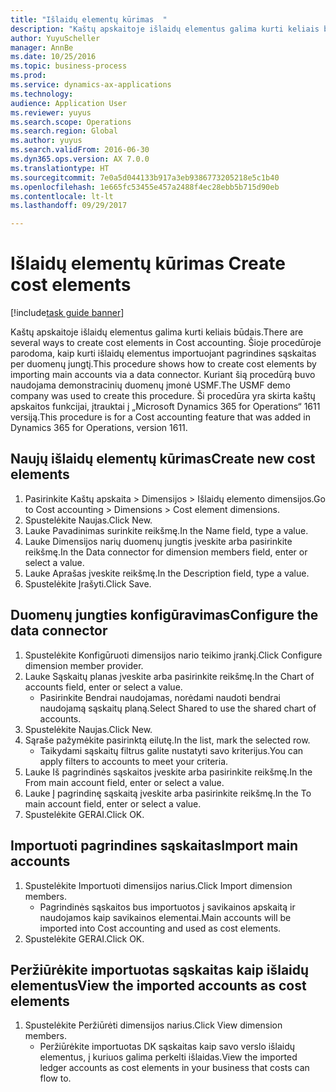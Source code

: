 ```yaml
--- 
title: "Išlaidų elementų kūrimas  "
description: "Kaštų apskaitoje išlaidų elementus galima kurti keliais būdais."
author: YuyuScheller
manager: AnnBe
ms.date: 10/25/2016
ms.topic: business-process
ms.prod: 
ms.service: dynamics-ax-applications
ms.technology: 
audience: Application User
ms.reviewer: yuyus
ms.search.scope: Operations
ms.search.region: Global
ms.author: yuyus
ms.search.validFrom: 2016-06-30
ms.dyn365.ops.version: AX 7.0.0
ms.translationtype: HT
ms.sourcegitcommit: 7e0a5d044133b917a3eb9386773205218e5c1b40
ms.openlocfilehash: 1e665fc53455e457a2488f4ec28ebb5b715d90eb
ms.contentlocale: lt-lt
ms.lasthandoff: 09/29/2017

---
```

# <a name="create-cost-elements"></a><span data-ttu-id="94c2a-103">Išlaidų elementų kūrimas  </span><span class="sxs-lookup"><span data-stu-id="94c2a-103">Create cost elements</span></span> 

[!include[task guide banner](../../includes/task-guide-banner.md)]

<span data-ttu-id="94c2a-104">Kaštų apskaitoje išlaidų elementus galima kurti keliais būdais.</span><span class="sxs-lookup"><span data-stu-id="94c2a-104">There are several ways to create cost elements in Cost accounting.</span></span> <span data-ttu-id="94c2a-105">Šioje procedūroje parodoma, kaip kurti išlaidų elementus importuojant pagrindines sąskaitas per duomenų jungtį.</span><span class="sxs-lookup"><span data-stu-id="94c2a-105">This procedure shows how to create cost elements by importing main accounts via a data connector.</span></span> <span data-ttu-id="94c2a-106">Kuriant šią procedūrą buvo naudojama demonstracinių duomenų įmonė USMF.</span><span class="sxs-lookup"><span data-stu-id="94c2a-106">The USMF demo company was used to create this procedure.</span></span> <span data-ttu-id="94c2a-107">Ši procedūra yra skirta kaštų apskaitos funkcijai, įtrauktai į „Microsoft Dynamics 365 for Operations“ 1611 versiją.</span><span class="sxs-lookup"><span data-stu-id="94c2a-107">This procedure is for a Cost accounting feature that was added in Dynamics 365 for Operations, version 1611.</span></span>


## <a name="create-new-cost-elements"></a><span data-ttu-id="94c2a-108">Naujų išlaidų elementų kūrimas</span><span class="sxs-lookup"><span data-stu-id="94c2a-108">Create new cost elements</span></span>
1. <span data-ttu-id="94c2a-109">Pasirinkite Kaštų apskaita > Dimensijos > Išlaidų elemento dimensijos.</span><span class="sxs-lookup"><span data-stu-id="94c2a-109">Go to Cost accounting > Dimensions > Cost element dimensions.</span></span>
2. <span data-ttu-id="94c2a-110">Spustelėkite Naujas.</span><span class="sxs-lookup"><span data-stu-id="94c2a-110">Click New.</span></span>
3. <span data-ttu-id="94c2a-111">Lauke Pavadinimas surinkite reikšmę.</span><span class="sxs-lookup"><span data-stu-id="94c2a-111">In the Name field, type a value.</span></span>
4. <span data-ttu-id="94c2a-112">Lauke Dimensijos narių duomenų jungtis įveskite arba pasirinkite reikšmę.</span><span class="sxs-lookup"><span data-stu-id="94c2a-112">In the Data connector for dimension members field, enter or select a value.</span></span>
5. <span data-ttu-id="94c2a-113">Lauke Aprašas įveskite reikšmę.</span><span class="sxs-lookup"><span data-stu-id="94c2a-113">In the Description field, type a value.</span></span>
6. <span data-ttu-id="94c2a-114">Spustelėkite Įrašyti.</span><span class="sxs-lookup"><span data-stu-id="94c2a-114">Click Save.</span></span>

## <a name="configure-the-data-connector"></a><span data-ttu-id="94c2a-115">Duomenų jungties konfigūravimas</span><span class="sxs-lookup"><span data-stu-id="94c2a-115">Configure the data connector</span></span>
1. <span data-ttu-id="94c2a-116">Spustelėkite Konfigūruoti dimensijos nario teikimo įrankį.</span><span class="sxs-lookup"><span data-stu-id="94c2a-116">Click Configure dimension member provider.</span></span>
2. <span data-ttu-id="94c2a-117">Lauke Sąskaitų planas įveskite arba pasirinkite reikšmę.</span><span class="sxs-lookup"><span data-stu-id="94c2a-117">In the Chart of accounts field, enter or select a value.</span></span>
    * <span data-ttu-id="94c2a-118">Pasirinkite Bendrai naudojamas, norėdami naudoti bendrai naudojamą sąskaitų planą.</span><span class="sxs-lookup"><span data-stu-id="94c2a-118">Select Shared to use the shared chart of accounts.</span></span>  
3. <span data-ttu-id="94c2a-119">Spustelėkite Naujas.</span><span class="sxs-lookup"><span data-stu-id="94c2a-119">Click New.</span></span>
4. <span data-ttu-id="94c2a-120">Sąraše pažymėkite pasirinktą eilutę.</span><span class="sxs-lookup"><span data-stu-id="94c2a-120">In the list, mark the selected row.</span></span>
    * <span data-ttu-id="94c2a-121">Taikydami sąskaitų filtrus galite nustatyti savo kriterijus.</span><span class="sxs-lookup"><span data-stu-id="94c2a-121">You can apply filters to accounts to meet your criteria.</span></span>  
5. <span data-ttu-id="94c2a-122">Lauke Iš pagrindinės sąskaitos įveskite arba pasirinkite reikšmę.</span><span class="sxs-lookup"><span data-stu-id="94c2a-122">In the From main account field, enter or select a value.</span></span>
6. <span data-ttu-id="94c2a-123">Lauke Į pagrindinę sąskaitą įveskite arba pasirinkite reikšmę.</span><span class="sxs-lookup"><span data-stu-id="94c2a-123">In the To main account field, enter or select a value.</span></span>
7. <span data-ttu-id="94c2a-124">Spustelėkite GERAI.</span><span class="sxs-lookup"><span data-stu-id="94c2a-124">Click OK.</span></span>

## <a name="import-main-accounts"></a><span data-ttu-id="94c2a-125">Importuoti pagrindines sąskaitas</span><span class="sxs-lookup"><span data-stu-id="94c2a-125">Import main accounts</span></span>
1. <span data-ttu-id="94c2a-126">Spustelėkite Importuoti dimensijos narius.</span><span class="sxs-lookup"><span data-stu-id="94c2a-126">Click Import dimension members.</span></span>
    * <span data-ttu-id="94c2a-127">Pagrindinės sąskaitos bus importuotos į savikainos apskaitą ir naudojamos kaip savikainos elementai.</span><span class="sxs-lookup"><span data-stu-id="94c2a-127">Main accounts will be imported into Cost accounting and used as cost elements.</span></span>  
2. <span data-ttu-id="94c2a-128">Spustelėkite GERAI.</span><span class="sxs-lookup"><span data-stu-id="94c2a-128">Click OK.</span></span>

## <a name="view-the-imported-accounts-as-cost-elements"></a><span data-ttu-id="94c2a-129">Peržiūrėkite importuotas sąskaitas kaip išlaidų elementus</span><span class="sxs-lookup"><span data-stu-id="94c2a-129">View the imported accounts as cost elements</span></span>
1. <span data-ttu-id="94c2a-130">Spustelėkite Peržiūrėti dimensijos narius.</span><span class="sxs-lookup"><span data-stu-id="94c2a-130">Click View dimension members.</span></span>
    * <span data-ttu-id="94c2a-131">Peržiūrėkite importuotas DK sąskaitas kaip savo verslo išlaidų elementus, į kuriuos galima perkelti išlaidas.</span><span class="sxs-lookup"><span data-stu-id="94c2a-131">View the imported ledger accounts as cost elements in your business that costs can flow to.</span></span>  


